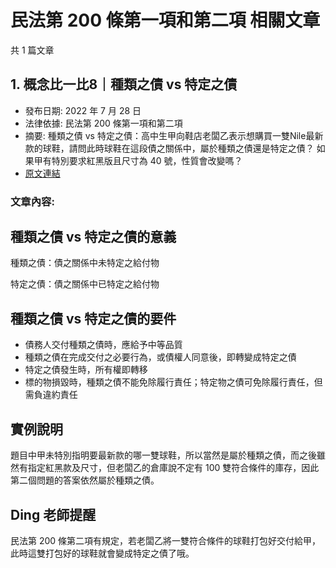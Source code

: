 # 民法第 200 條第一項和第二項 相關文章

共 1 篇文章

## 1. 概念比一比8｜種類之債 vs 特定之債

- 發布日期: 2022 年 7 月 28 日
- 法律依據: 民法第 200 條第一項和第二項
- 摘要: 種類之債 vs 特定之債：高中生甲向鞋店老闆乙表示想購買一雙Nile最新款的球鞋，請問此時球鞋在這段債之關係中，屬於種類之債還是特定之債？ 如果甲有特別要求紅黑版且尺寸為 40 號，性質會改變嗎？
- [原文連結](https://www.jasper-realestate.com/%e7%a8%ae%e9%a1%9e%e4%b9%8b%e5%82%b5-vs-%e7%89%b9%e5%ae%9a%e4%b9%8b%e5%82%b5/)

### 文章內容:

## 種類之債 vs 特定之債的意義

種類之債：債之關係中未特定之給付物

特定之債：債之關係中已特定之給付物

## 種類之債 vs 特定之債的要件

- 債務人交付種類之債時，應給予中等品質
- 種類之債在完成交付之必要行為，或債權人同意後，即轉變成特定之債
- 特定之債發生時，所有權即轉移
- 標的物損毀時，種類之債不能免除履行責任；特定物之債可免除履行責任，但需負違約責任

## 實例說明

題目中甲未特別指明要最新款的哪一雙球鞋，所以當然是屬於種類之債，而之後雖然有指定紅黑款及尺寸，但老闆乙的倉庫說不定有 100 雙符合條件的庫存，因此第二個問題的答案依然屬於種類之債。

## Ding 老師提醒

民法第 200 條第二項有規定，若老闆乙將一雙符合條件的球鞋打包好交付給甲，此時這雙打包好的球鞋就會變成特定之債了哦。